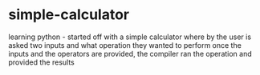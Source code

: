# simple-calculator
learning python - started off with a simple calculator where by the user is asked two inputs and what operation they wanted to perform
once the inputs and the operators are provided, the compiler ran the operation and provided the results
